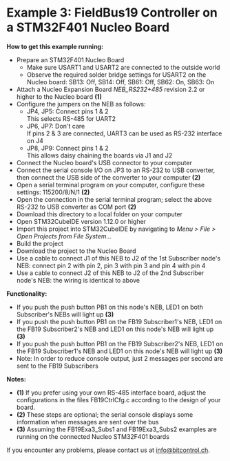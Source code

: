 # Example 3: FieldBus19 Controller on a STM32F401 Nucleo Board

**How to get this example running:**
* Prepare an STM32F401 Nucleo Board
  * Make sure USART1 and USART2 are connected to the outside world
  * Observe the required solder bridge settings for USART2 on the Nucleo board: SB13: Off, SB14: Off, SB61: Off, SB62: On, SB63: On
* Attach a Nucleo Expansion Board _NEB_RS232+485_ revision 2.2 or higher to the Nucleo board **(1)**
* Configure the jumpers on the NEB as follows:
  * JP4, JP5: Connect pins 1 & 2<br>
    This selects RS-485 for UART2
  * JP6, JP7: Don't care<br>
    If pins 2 & 3 are connected, UART3 can be used as RS-232 interface on J4 
  * JP8, JP9: Connect pins 1 & 2<br>
    This allows daisy chaining the boards via J1 and J2
* Connect the Nucleo board's USB connector to your computer
* Connect the serial console I/O on JP3 to an RS-232 to USB converter, then connect the USB side of the converter to your computer **(2)**
* Open a serial terminal program on your computer, configure these settings: 115200/8/N/1 **(2)**
* Open the connection in the serial terminal program; select the above RS-232 to USB converter as COM port **(2)**
* Download this directory to a local folder on your computer
* Open STM32CubeIDE version 1.12.0 or higher
* Import this project into STM32CubeIDE by navigating to _Menu > File > Open Projects from File System..._
* Build the project
* Download the project to the Nucleo Board
* Use a cable to connect J1 of this NEB to J2 of the 1st Subscriber node's NEB: connect pin 2 with pin 2, pin 3 with pin 3 and pin 4 with pin 4
* Use a cable to connect J2 of this NEB to J2 of the 2nd Subscriber node's NEB: the wiring is identical to above

**Functionality:**
* If you push the push button PB1 on this node's NEB, LED1 on both Subscriber's NEBs will light up **(3)**
* If you push the push button PB1 on the FB19 Subscriber1's NEB, LED1 on the FB19 Subscriber2's NEB and LED1 on this node's NEB will light up **(3)**
* If you push the push button PB1 on the FB19 Subscriber2's NEB, LED1 on the FB19 Subscriber1's NEB and LED1 on this node's NEB will light up **(3)**
* Note: In order to reduce console output, just 2 messages per second are sent to the FB19 Subscribers

**Notes:**
* **(1)** If you prefer using your own RS-485 interface board, adjust the configurations in the files FB19CtrlCfg.c according to the design of your board.
* **(2)** These steps are optional; the serial console displays some information when messages are sent over the bus
* **(3)** Assuming the FB19Exa3_Subs1 and FB19Exa3_Subs2 examples are running on the connected Nucleo STM32F401 boards

If you encounter any problems, please contact us at info@bitcontrol.ch.
